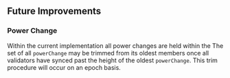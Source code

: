 ## Future Improvements

### Power Change

Within the current implementation all power changes are held within the
The set of all `powerChange`
may be trimmed from its oldest members once all validators have synced past the
height of the oldest `powerChange`.  This trim procedure will occur on an epoch
basis.  

